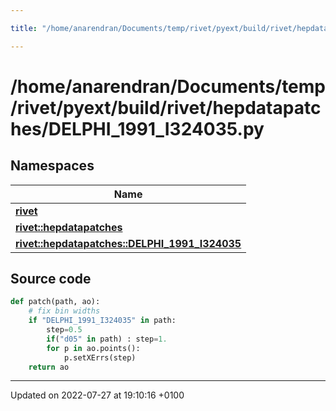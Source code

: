 ```yaml
---

title: "/home/anarendran/Documents/temp/rivet/pyext/build/rivet/hepdatapatches/DELPHI_1991_I324035.py"

---
```


# /home/anarendran/Documents/temp/rivet/pyext/build/rivet/hepdatapatches/DELPHI_1991_I324035.py



## Namespaces

| Name           |
| -------------- |
| **[rivet](http://example.org/namespaces/namespacerivet/)**  |
| **[rivet::hepdatapatches](http://example.org/namespaces/namespacerivet_1_1hepdatapatches/)**  |
| **[rivet::hepdatapatches::DELPHI_1991_I324035](http://example.org/namespaces/namespacerivet_1_1hepdatapatches_1_1delphi__1991__i324035/)**  |




## Source code

```python
def patch(path, ao):
    # fix bin widths
    if "DELPHI_1991_I324035" in path:
        step=0.5
        if("d05" in path) : step=1.
        for p in ao.points():
            p.setXErrs(step)
    return ao
```


-------------------------------

Updated on 2022-07-27 at 19:10:16 +0100
